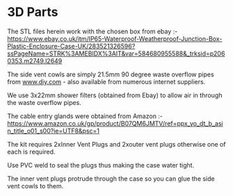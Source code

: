 # 3D Parts

The STL files herein work with the chosen box from ebay :- https://www.ebay.co.uk/itm/IP65-Waterproof-Weatherproof-Junction-Box-Plastic-Enclosure-Case-UK/283521326596?ssPageName=STRK%3AMEBIDX%3AIT&var=584680955588&_trksid=p2060353.m2749.l2649

The side vent cowls are simply 21.5mm 90 degree waste overflow pipes from www.diy.com - also available from numerous internet suppliers.

We use 3x22mm shower filters (obtained from Ebay) to allow air in through the waste overflow pipes.

The cable entry glands were obtained from Amazon :- https://www.amazon.co.uk/gp/product/B07QM6JMTV/ref=ppx_yo_dt_b_asin_title_o01_s00?ie=UTF8&psc=1

The kit requires 2xInner Vent Plugs and 2xouter vent plugs otherwise one of each is required.

Use PVC weld to seal the plugs thus making the case water tight.

The inner vent plugs protrude through the case so you can glue the side vent cowls to them.
